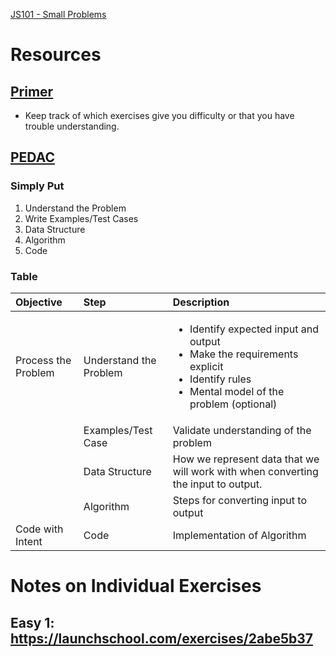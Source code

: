 [JS101 - Small Problems](https://launchschool.com/exercises#js101_small_problems)

# Resources

## [Primer](https://launchschool.com/gists/0791ee5c)
  - Keep track of which exercises give you difficulty or that you have trouble understanding.

## [PEDAC](https://medium.com/launch-school/solving-coding-problems-with-pedac-29141331f93f)

### Simply Put
  1. Understand the Problem
  2. Write Examples/Test Cases
  3. Data Structure
  4. Algorithm
  5. Code

### Table
| Objective | Step | Description|
| :--- | :---  | :-----      |
| Process the Problem | Understand the Problem | <ul><li>Identify expected input and output</li><li>Make the requirements explicit</li><li>Identify rules</li><li>Mental model of the problem (optional)</li></ul> |
| | Examples/Test Case | Validate understanding of the problem |
| | Data Structure | How we represent data that we will work with when converting the input to output. |
| | Algorithm | Steps for converting input to output |
| Code with Intent | Code | Implementation of Algorithm |

# Notes on Individual Exercises

## Easy 1: https://launchschool.com/exercises/2abe5b37